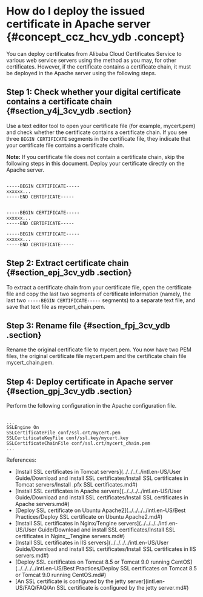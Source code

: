 # How do I deploy the issued certificate in Apache server {#concept_ccz_hcv_ydb .concept}

You can deploy certificates from Alibaba Cloud Certificates Service to various web service servers using the method as you may, for other certificates. However, if the certificate contains a certificate chain, it must be deployed in the Apache server using the following steps.

## Step 1: Check whether your digital certificate contains a certificate chain {#section_y4j_3cv_ydb .section}

Use a text editor tool to open your certificate file \(for example, mycert.pem\) and check whether the certificate contains a certificate chain. If you see three `BEGIN CERTIFICATE` segments in the certificate file, they indicate that your certificate file contains a certificate chain.

**Note:** If you certificate file does not contain a certificate chain, skip the following steps in this document. Deploy your certificate directly on the Apache server.

```

-----BEGIN CERTIFICATE-----
xxxxxx...
-----END CERTIFICATE-----


-----BEGIN CERTIFICATE-----
xxxxxx...
-----END CERTIFICATE-----

-----BEGIN CERTIFICATE-----
xxxxxx...
-----END CERTIFICATE-----
```

## Step 2: Extract certificate chain {#section_epj_3cv_ydb .section}

To extract a certificate chain from your certificate file, open the certificate file and copy the last two segments of certificate information \(namely, the last two `-----BEGIN CERTIFICATE-----` segments\) to a separate text file, and save that text file as mycert\_chain.pem.

## Step 3: Rename file {#section_fpj_3cv_ydb .section}

Rename the original certificate file to mycert.pem. You now have two PEM files, the original certificate file mycert.pem and the certificate chain file mycert\_chain.pem.

## Step 4: Deploy certificate in Apache server {#section_gpj_3cv_ydb .section}

Perform the following configuration in the Apache configuration file.

```

...
SSLEngine On 
SSLCertificateFile conf/ssl.crt/mycert.pem 
SSLCertificateKeyFile conf/ssl.key/mycert.key 
SSLCertificateChainFile conf/ssl.crt/mycert_chain.pem 
...
```

References:

-   [Install SSL certificates in Tomcat servers](../../../../intl.en-US/User Guide/Download and install SSL certificates/Install SSL certificates in Tomcat servers/Install .pfx SSL certificates.md#)
-   [Install SSL certificates in Apache servers](../../../../intl.en-US/User Guide/Download and install SSL certificates/Install SSL certificates in Apache servers.md#)
-   [Deploy SSL certificate on Ubuntu Apache2](../../../../intl.en-US/Best Practices/Deploy SSL certificate on Ubuntu Apache2.md#)
-   [Install SSL certificates in Nginx/Tengine servers](../../../../intl.en-US/User Guide/Download and install SSL certificates/Install SSL certificates in Nginx__Tengine servers.md#)
-   [Install SSL certificates in IIS servers](../../../../intl.en-US/User Guide/Download and install SSL certificates/Install SSL certificates in IIS servers.md#)
-   [Deploy SSL certificates on Tomcat 8.5 or Tomcat 9.0 running CentOS](../../../../intl.en-US/Best Practices/Deploy SSL certificates on Tomcat 8.5 or Tomcat 9.0 running CentOS.md#)
-   [An SSL certificate is configured by the jetty server](intl.en-US/FAQ/FAQ/An SSL certificate is configured by the jetty server.md#)

